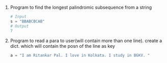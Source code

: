 1. Program to find the longest palindromic subsequence from a string
    ```py
    # Input
    s = "BBABCBCAB"
    # Output
    7
    ```
2. Program to read a para to user(will contain more than one line). create a dict. which will contain the posn of the line as key
    ```py
    a = "I am Ritankar Pal. I love in Kolkata. I study in BGKV. "
    ```